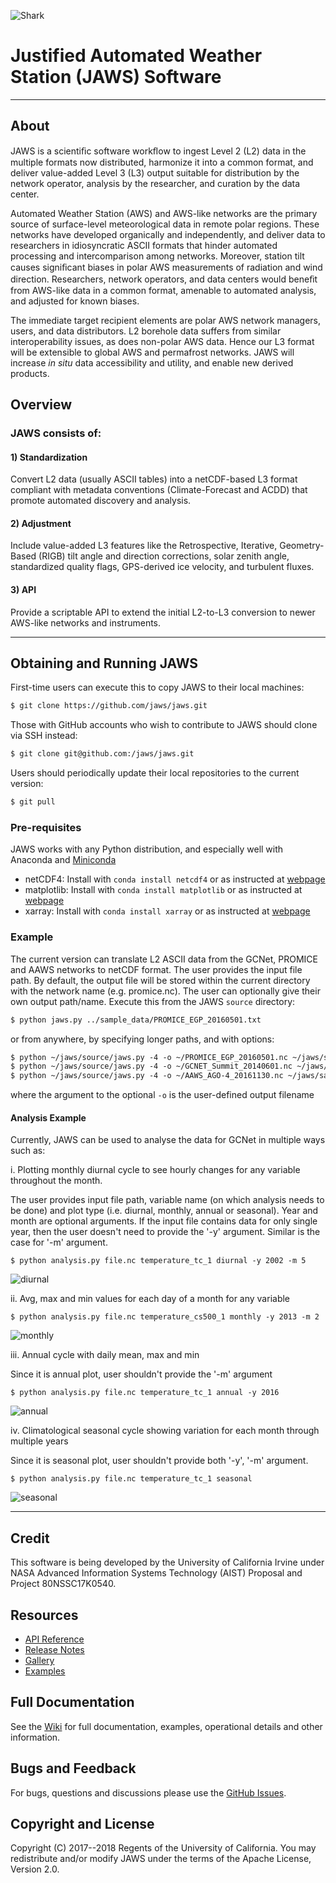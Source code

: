 ![Shark](./img/shark.jpg?raw=true)


# Justified Automated Weather Station (JAWS) Software 
___

## About

JAWS is a scientiﬁc software workﬂow to ingest Level 2 (L2) data in the multiple formats now distributed, harmonize it into a common format, and deliver value-added Level 3 (L3) output suitable for distribution by the network operator, analysis by the researcher, and curation by the data center. 

Automated Weather Station (AWS) and AWS-like networks are the primary source of surface-level meteorological data in remote polar regions. These networks have developed organically and independently, and deliver data to researchers in idiosyncratic ASCII formats that hinder automated processing and intercomparison among networks. Moreover, station tilt causes signiﬁcant biases in polar AWS measurements of radiation and wind direction. Researchers, network operators, and data centers would beneﬁt from AWS-like data in a common format, amenable to automated analysis, and adjusted for known biases.

The immediate target recipient elements are polar AWS network managers, users, and data distributors. L2 borehole data suffers from similar interoperability issues, as does non-polar AWS data. Hence our L3 format will be extensible to global AWS and permafrost networks. JAWS will increase *in situ* data accessibility and utility, and enable new derived products.

## Overview

### JAWS consists of:

#### 1) Standardization

Convert L2 data (usually ASCII tables) into a netCDF-based L3 format compliant with metadata conventions (Climate-Forecast and ACDD) that promote automated discovery and analysis. 

#### 2) Adjustment

Include value-added L3 features like the Retrospective, Iterative, Geometry-Based (RIGB) tilt angle and direction corrections, solar zenith angle, standardized quality flags, GPS-derived ice velocity, and turbulent fluxes.

#### 3) API

Provide a scriptable API to extend the initial L2-to-L3 conversion to newer AWS-like networks and instruments.

___
<!--
## Installation
### Linux/unix/win
#### Requirements:
* writable directory
* anaconda/miniconda
* installed unzip package

From within a writable directory, run the following command:
``` html
$ conda install -c conda-forge jaws
```
-->

## Obtaining and Running JAWS

First-time users can execute this to copy JAWS to their local machines:

``` html
$ git clone https://github.com/jaws/jaws.git
```

Those with GitHub accounts who wish to contribute to JAWS should clone via SSH instead:

``` html
$ git clone git@github.com:/jaws/jaws.git
```

Users should periodically update their local repositories to the current version:

``` html
$ git pull
```

### Pre-requisites 

JAWS works with any Python distribution, and especially well with Anaconda and [Miniconda](https://conda.io/miniconda.html)
* netCDF4: Install with `conda install netcdf4` or as instructed at [webpage](unidata.github.io/netcdf4-python)
* matplotlib: Install with `conda install matplotlib` or as instructed at [webpage](matplotlib.org)
* xarray: Install with `conda install xarray` or as instructed at [webpage](xarray.pydata.org)

### Example

The current version can translate L2 ASCII data from the GCNet, PROMICE and AAWS networks to netCDF format. The user provides the input file path. By default, the output file will be stored within the current directory with the network name (e.g. promice.nc). The user can optionally give their own output path/name. Execute this from the JAWS `source` directory:

``` html
$ python jaws.py ../sample_data/PROMICE_EGP_20160501.txt
```

or from anywhere, by specifying longer paths, and with options:

``` html
$ python ~/jaws/source/jaws.py -4 -o ~/PROMICE_EGP_20160501.nc ~/jaws/sample_data/PROMICE_EGP_20160501.txt
$ python ~/jaws/source/jaws.py -4 -o ~/GCNET_Summit_20140601.nc ~/jaws/sample_data/GCNET_Summit_20140601.txt
$ python ~/jaws/source/jaws.py -4 -o ~/AAWS_AGO-4_20161130.nc ~/jaws/sample_data/AAWS_AGO-4_20161130.txt
```

where the argument to the optional `-o` is the user-defined output filename

#### Analysis Example

Currently, JAWS can be used to analyse the data for GCNet in multiple ways such as:

i. Plotting monthly diurnal cycle to see hourly changes for any variable throughout the month.

The user provides input file path, variable name (on which analysis needs to be done) and plot type (i.e. diurnal, monthly, annual or seasonal). Year and month are optional arguments. If the input file contains data for only single year, then the user doesn't  need to provide the '-y' argument. Similar is the case for '-m' argument.

```
$ python analysis.py file.nc temperature_tc_1 diurnal -y 2002 -m 5
```

![diurnal](./img/diurnal.png?raw=true)

ii. Avg, max and min values for each day of a month for any variable

```
$ python analysis.py file.nc temperature_cs500_1 monthly -y 2013 -m 2
```

![monthly](./img/monthly.png?raw=true)

iii. Annual cycle with daily mean, max and min

Since it is annual plot, user shouldn't provide the '-m' argument

```
$ python analysis.py file.nc temperature_tc_1 annual -y 2016
```

![annual](./img/annual.jpg?raw=true)

iv. Climatological seasonal cycle showing variation for each month through multiple years

Since it is seasonal plot, user shouldn't provide both '-y', '-m' argument.

```
$ python analysis.py file.nc temperature_tc_1 seasonal
```

![seasonal](./img/seasonal.png?raw=true)


<!--
Storing AWS-like data using DSG convention:
``` html
$ jaws --L2=gcnet --featureType L2.ascii L3.nc
```
Unit-test to verify data:
``` html
$ jaws --L2=gcnet --kelvin sample_L2.ascii sample_L3.nc
```
Annotate L2b netCDF with CF and ACDD variable and global metadata:
``` html
$ jaws --L2=imau --creator_email=’janedoe@summit.com’ --L2.ascii L3.nc
```
Derive value-added data and metadata:
``` html
$ jaws --L2=gcnet --solar_zenith_angles L2.ascii L3.nc
```
-->

___
## Credit

This software is being developed by the University of California Irvine under NASA Advanced Information Systems Technology (AIST) Proposal and Project 80NSSC17K0540.

## Resources

* [API Reference](https://github.com/jaws/jaws/blob/master/API.md)
* [Release Notes](https://github.com/jaws/jaws/releases)
* [Gallery](https://github.com/jaws/jaws/wiki/Gallery)
* [Examples](https://)


## Full Documentation

See the [Wiki](https://github.com/jaws/jaws/wiki/) for full documentation, examples, operational details and other information.

## Bugs and Feedback

For bugs, questions and discussions please use the [GitHub Issues](https://github.com/jaws/jaws/issues).
 
## Copyright and License

Copyright (C) 2017--2018 Regents of the University of California.
You may redistribute and/or modify JAWS under the terms of the Apache License, Version 2.0.
